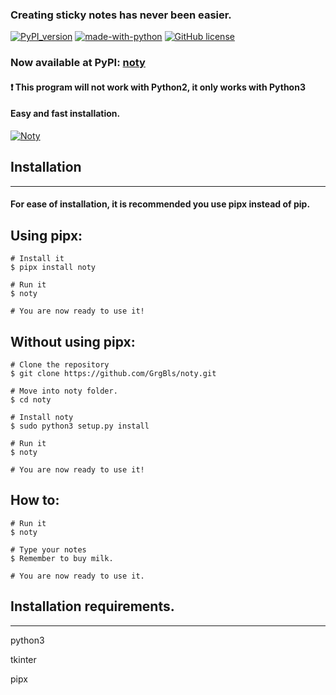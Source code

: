 ### Creating sticky notes has never been easier.
[![PyPI_version](https://img.shields.io/pypi/v/noty.svg)](https://pypi.org/project/noty)
[![made-with-python](https://img.shields.io/badge/Made%20with-Python-1f425f.svg)](https://www.python.org/)
[![GitHub license](https://img.shields.io/github/license/GrgBls/Noty.svg)](https://github.com/GrgBls/noty/blob/master/LICENSE)



### Now available at PyPI: [noty](https://pypi.org/project/noty)

#### :heavy_exclamation_mark: This program will not work with Python2, it only works with Python3

#### Easy and fast installation.


<a href="https://user-images.githubusercontent.com/24195309/55061882-1d087500-5075-11e9-9a6d-4448b40d1767.gif"><img src="https://user-images.githubusercontent.com/24195309/55061882-1d087500-5075-11e9-9a6d-4448b40d1767.gif" title="Noty"/></a>




## Installation
---
#### For ease of installation, it is recommended you use pipx instead of pip.

## Using pipx:

    # Install it
    $ pipx install noty

    # Run it
    $ noty

    # You are now ready to use it!

## Without using pipx:

    # Clone the repository
    $ git clone https://github.com/GrgBls/noty.git

    # Move into noty folder.
    $ cd noty

    # Install noty
    $ sudo python3 setup.py install

    # Run it
    $ noty

    # You are now ready to use it!

## How to:

    # Run it
    $ noty

    # Type your notes
    $ Remember to buy milk.

    # You are now ready to use it.


## Installation requirements.
---
python3

tkinter

pipx
